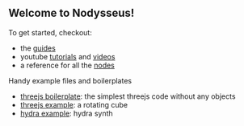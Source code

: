 ## Welcome to Nodysseus!

To get started, checkout:
- the [guides](https://gitlab.com/ulysses.codes/nodysseus/-/tree/main/docs/guides)
- youtube [tutorials](https://www.youtube.com/playlist?list=PLNf6veBQIZNohZk_htvTvPCB2UnEl3Tlh) and [videos](https://www.youtube.com/playlist?list=PLNf6veBQIZNpd8Djjie5W2lo70BkLZotv)
- a reference for all the [nodes](https://gitlab.com/ulysses.codes/nodysseus/-/blob/main/docs/reference/nodes.md)


Handy example files and boilerplates
- [threejs boilerplate](https://nodysseus.io/#threejs_boilerplate): the simplest threejs code without any objects
- [threejs example](https://nodysseus.io/#threejs_example): a rotating cube
- [hydra example](https://nodysseus.io/#hydra_example): hydra synth
